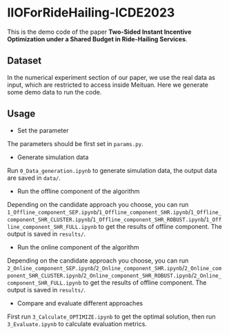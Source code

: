 # IIOForRideHailing-ICDE2023

This is the demo code of the paper **Two-Sided Instant Incentive Optimization under a Shared Budget in Ride-Hailing Services**.

## Dataset

In the numerical experiment section of our paper, we use the real data as input, which are restricted to access inside Meituan. Here we generate some demo data to run the code.

## Usage

*  Set the parameter

The parameters should be first set in `params.py`.

* Generate simulation data

Run `0_Data_generation.ipynb` to generate simulation data, the output data are saved in `data/`.

*  Run the offline component of the algorithm

Depending on the candidate approach you choose, you can run `1_Offline_component_SEP.ipynb`/`1_Offline_component_SHR.ipynb`/`1_Offline_component_SHR_CLUSTER.ipynb`/`1_Offline_component_SHR_ROBUST.ipynb`/`1_Offline_component_SHR_FULL.ipynb` to get the results of offline component. The output is saved in `results/`.

*  Run the online component of the algorithm

Depending on the candidate approach you choose, you can run `2_Online_component_SEP.ipynb`/`2_Online_component_SHR.ipynb`/`2_Online_component_SHR_CLUSTER.ipynb`/`2_Online_component_SHR_ROBUST.ipynb`/`2_Online_component_SHR_FULL.ipynb` to get the results of offline component. The output is saved in `results/`.

*  Compare and evaluate different approaches

First run `3_Calculate_OPTIMIZE.ipynb` to get the optimal solution, then run `3_Evaluate.ipynb` to calculate evaluation metrics.
